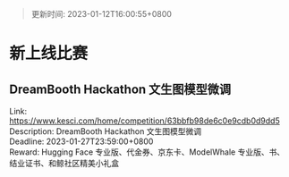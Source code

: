 > 更新时间: 2023-01-12T16:00:55+0800 

# 新上线比赛


## DreamBooth Hackathon 文生图模型微调
Link: https://www.kesci.com/home/competition/63bbfb98de6c0e9cdb0d9dd5  
Description: DreamBooth Hackathon 文生图模型微调  
Deadline: 2023-01-27T23:59:00+0800  
Reward: Hugging Face 专业版、代金券、京东卡、ModelWhale 专业版、书、结业证书、和鲸社区精美小礼盒  

